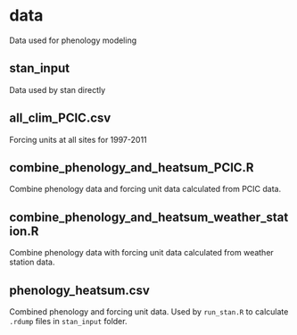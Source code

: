 # data

Data used for phenology modeling

## stan_input

Data used by stan directly

## all_clim_PCIC.csv

Forcing units at all sites for 1997-2011

## combine_phenology_and_heatsum_PCIC.R

Combine phenology data and forcing unit data calculated from PCIC data.

## combine_phenology_and_heatsum_weather_station.R

Combine phenology data with forcing unit data calculated from weather station data.

## phenology_heatsum.csv

Combined phenology and forcing unit data. Used by `run_stan.R` to calculate `.rdump` files in `stan_input` folder.

